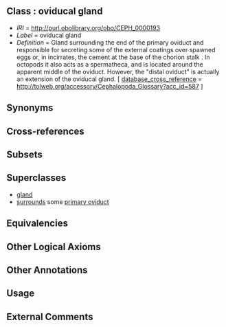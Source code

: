 
## Class : oviducal gland

 * *IRI* = http://purl.obolibrary.org/obo/CEPH_0000193
 * *Label* = oviducal gland
 * *Definition* = Gland surrounding the end of the primary oviduct and responsible for secreting some of the external coatings over spawned eggs or, in incirrates, the cement at the base of the chorion stalk . In octopods it also acts as a spermatheca, and is located around the apparent middle of the oviduct. However, the &quot;distal oviduct&quot; is actually an extension of the oviducal gland.  [ [database_cross_reference](../../ef/oboInOwl#hasDbXref.md) = http://tolweb.org/accessory/Cephalopoda_Glossary?acc_id=587 ]

## Synonyms


## Cross-references


## Subsets


## Superclasses

 * [gland](../../UBERON/30/UBERON_0002530.md)
 * [surrounds](../../ds/ceph#surrounds.md) some [primary oviduct](../../CEPH/86/CEPH_0000286.md)

## Equivalencies


## Other Logical Axioms


## Other Annotations


## Usage


## External Comments


